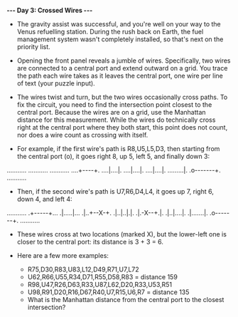 **--- Day 3: Crossed Wires ---**
- The gravity assist was successful, and you're well on your way to the Venus refuelling station. During the rush back on Earth, the fuel management system wasn't completely installed, so that's next on the priority list.

- Opening the front panel reveals a jumble of wires. Specifically, two wires are connected to a central port and extend outward on a grid. You trace the path each wire takes as it leaves the central port, one wire per line of text (your puzzle input).

- The wires twist and turn, but the two wires occasionally cross paths. To fix the circuit, you need to find the intersection point closest to the central port. Because the wires are on a grid, use the Manhattan distance for this measurement. While the wires do technically cross right at the central port where they both start, this point does not count, nor does a wire count as crossing with itself.

- For example, if the first wire's path is R8,U5,L5,D3, then starting from the central port (o), it goes right 8, up 5, left 5, and finally down 3:

...........
...........
...........
....+----+.
....|....|.
....|....|.
....|....|.
.........|.
.o-------+.
...........
- Then, if the second wire's path is U7,R6,D4,L4, it goes up 7, right 6, down 4, and left 4:

...........
.+-----+...
.|.....|...
.|..+--X-+.
.|..|..|.|.
.|.-X--+.|.
.|..|....|.
.|.......|.
.o-------+.
...........
- These wires cross at two locations (marked X), but the lower-left one is closer to the central port: its distance is 3 + 3 = 6.

- Here are a few more examples:
  - R75,D30,R83,U83,L12,D49,R71,U7,L72
  - U62,R66,U55,R34,D71,R55,D58,R83 = distance 159
  - R98,U47,R26,D63,R33,U87,L62,D20,R33,U53,R51
  - U98,R91,D20,R16,D67,R40,U7,R15,U6,R7 = distance 135
  - What is the Manhattan distance from the central port to the closest intersection?